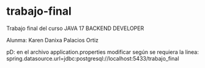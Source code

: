 # trabajo-final
Trabajo final del curso JAVA 17 BACKEND DEVELOPER

Alunma: Karen Danixa Palacios Ortiz


pD: en el archivo application.properties modificar según se requiera la linea:
spring.datasource.url=jdbc:postgresql://localhost:5433/trabajo_final
